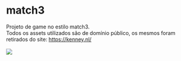 # match3
 Projeto de game no estilo match3.<br />Todos os assets utilizados são de domínio público, os mesmos foram retirados do site: https://kenney.nl/
 <br />
 <br />
 [![ ](https://img.youtube.com/vi/VID/0.jpg)](https://youtu.be/F0NxBvXXUNo)
